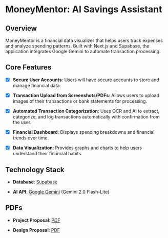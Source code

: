 # MoneyMentor: AI Savings Assistant

## Overview

MoneyMentor is a financial data visualizer that helps users track expenses and analyze spending patterns. Built with Next.js and Supabase, the application integrates Google Gemini to automate transaction processing.

## Core Features

- [x] **Secure User Accounts**: Users will have secure accounts to store and manage financial data.

- [x] **Transaction Upload from Screenshots/PDFs**: Allows users to upload images of their transactions or bank statements for processing.

- [x] **Automated Transaction Categorization**: Uses OCR and AI to extract, categorize, and log transactions automatically with confirmation from the user.

- [x] **Financial Dashboard**: Displays spending breakdowns and financial trends over time.

- [x] **Data Visualization**: Provides graphs and charts to help users understand their financial habits.

## Technology Stack

- **Database**: [Supabase](https://supabase.com/)

- **AI API**: [Google Gemini](https://ai.google.dev/) (Gemini 2.0 Flash-Lite)

## PDFs

- **Project Proposal**: [PDF](https://github.com/anthonytoyco/moneymentor/blob/main/misc/project_proposal.pdf)

- **Design Proposal**: [PDF](https://github.com/anthonytoyco/moneymentor/blob/main/misc/design_proposal.pdf)
